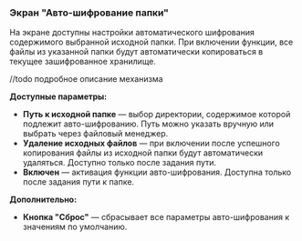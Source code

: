 ### Экран "Авто-шифрование папки"

На экране доступны настройки автоматического шифрования содержимого выбранной исходной папки. При включении функции, все файлы из указанной папки будут автоматически копироваться в текущее зашифрованное хранилище.

//todo подробное описание механизма

**Доступные параметры:**

- **Путь к исходной папке** — выбор директории, содержимое которой подлежит авто-шифрованию. Путь можно указать вручную или выбрать через файловый менеджер.
- **Удаление исходных файлов** — при включении после успешного копирования файлы из исходной папки будут автоматически удаляться. Доступно только после задания пути.
- **Включен** — активация функции авто-шифрования. Доступна только после задания пути к папке.

**Дополнительно:**

- **Кнопка "Сброс"** — сбрасывает все параметры авто-шифрования к значениям по умолчанию.
